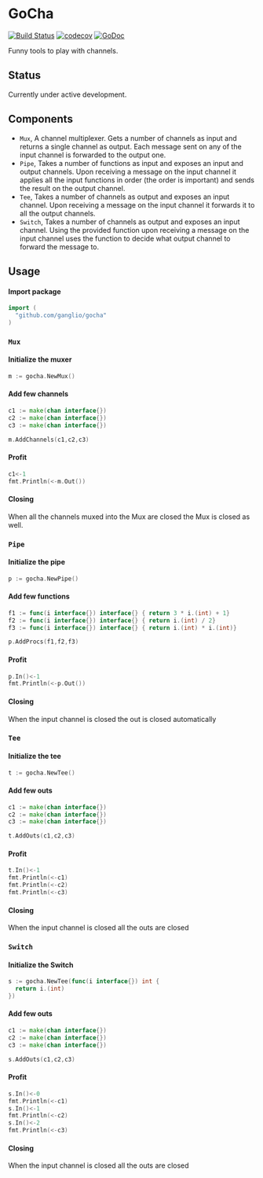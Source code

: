 # GoCha

[![Build Status](https://travis-ci.org/ganglio/gocha.svg?branch=master)](https://travis-ci.org/ganglio/gocha)
[![codecov](https://codecov.io/gh/ganglio/gocha/branch/master/graph/badge.svg)](https://codecov.io/gh/ganglio/gocha)
[![GoDoc](https://godoc.org/github.com/ganglio/gocha?status.svg)](https://godoc.org/github.com/ganglio/gocha)

Funny tools to play with channels.

## Status

Currently under active development.

## Components

  - `Mux`, A channel multiplexer. Gets a number of channels as input and returns a single channel as output. Each message sent on any of the input channel is forwarded to the output one.
  - `Pipe`, Takes a number of functions as input and exposes an input and output channels. Upon receiving a message on the input channel it applies all the input functions in order (the order is important) and sends the result on the output channel.
  - `Tee`, Takes a number of channels as output and exposes an input channel. Upon receiving a message on the input channel it forwards it to all the output channels.
  - `Switch`, Takes a number of channels as output and exposes an input channel. Using the provided function upon receiving a message on the input channel uses the function to decide what output channel to forward the message to.

## Usage

#### Import package
```go
import (
  "github.com/ganglio/gocha"
)
```

### `Mux`


#### Initialize the muxer
```go
m := gocha.NewMux()
```

#### Add few channels
```go
c1 := make(chan interface{})
c2 := make(chan interface{})
c3 := make(chan interface{})

m.AddChannels(c1,c2,c3)
```

#### Profit
```go
c1<-1
fmt.Println(<-m.Out())
```

#### Closing

When all the channels muxed into the Mux are closed the Mux is closed as well.

### `Pipe`

#### Initialize the pipe
```go
p := gocha.NewPipe()
```

#### Add few functions
```go
f1 := func(i interface{}) interface{} { return 3 * i.(int) + 1}
f2 := func(i interface{}) interface{} { return i.(int) / 2}
f3 := func(i interface{}) interface{} { return i.(int) * i.(int)}

p.AddProcs(f1,f2,f3)
```

#### Profit
```go
p.In()<-1
fmt.Println(<-p.Out())
```

#### Closing

When the input channel is closed the out is closed automatically

### `Tee`

#### Initialize the tee
```go
t := gocha.NewTee()
```

#### Add few outs
```go
c1 := make(chan interface{})
c2 := make(chan interface{})
c3 := make(chan interface{})

t.AddOuts(c1,c2,c3)
```

#### Profit
```go
t.In()<-1
fmt.Println(<-c1)
fmt.Println(<-c2)
fmt.Println(<-c3)
```

#### Closing

When the input channel is closed all the outs are closed

### `Switch`

#### Initialize the Switch
```go
s := gocha.NewTee(func(i interface{}) int {
  return i.(int)
})
```

#### Add few outs
```go
c1 := make(chan interface{})
c2 := make(chan interface{})
c3 := make(chan interface{})

s.AddOuts(c1,c2,c3)
```

#### Profit
```go
s.In()<-0
fmt.Println(<-c1)
s.In()<-1
fmt.Println(<-c2)
s.In()<-2
fmt.Println(<-c3)
```

#### Closing

When the input channel is closed all the outs are closed